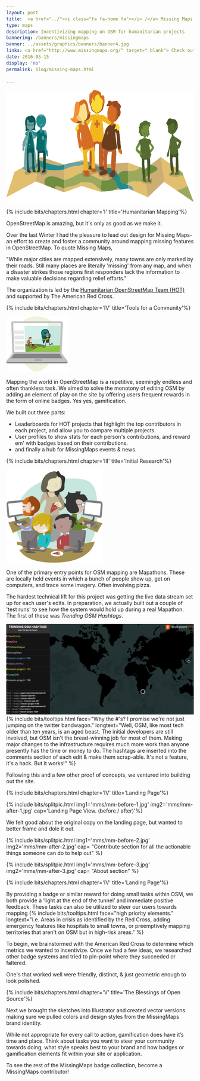 ```yaml
---
layout: post
title:  <a href="../"><i class="fa fa-home fa"></i> /</a> Missing Maps
type: maps
description: Incentivizing mapping on OSM for humanitarian projects
bannerimg: /banners/missingmaps
banner: ../assets/graphics/banners/banner4.jpg
links: <a href="http://www.missingmaps.org/" target="_blank"> Check out the site</a> | <a href="https://github.com/missingmaps" target="_blank"><i class="fa fa-github fa"></i> Github code</a> 
date: 2016-05-15
display: 'no'
permalink: blog/missing-maps.html

---
```


<div class="images"><img src="../assets/graphics/blog/mms/Intro.svg" style="height:300px"></div>

{% include bits/chapters.html chapter='I' title='Humanitarian Mapping'%}

OpenStreetMap is amazing, but it's only as good as we make it.

Over the last Winter I had the pleasure to lead out design for Missing Maps- an effort to create and foster a community around mapping missing features in OpenStreetMap. To quote Missing Maps,

"While major cities are mapped extensively, many towns are only marked by their roads. Still many places are literally 'missing' from any map, and when a disaster strikes those regions first responders lack the information to make valuable decisions regarding relief efforts."

The organization is led by the <a href="https://hotosm.org/">Humanitarian OpenStreetMap Team (HOT)</a> and supported by The American Red Cross.

{% include bits/chapters.html chapter='IV' title='Tools for a Community'%}

<div class="images"><img src="../assets/graphics/blog/mms/MapNow.svg" style="height:150px"></div>

Mapping the world in OpenStreetMap is a repetitive, seemingly endless and often thankless task. We aimed to solve the monotony of editing OSM by adding an element of play on the site by offering users frequent rewards in the form of online badges. Yes yes, gamification. 

We built out three parts:

- Leaderboards for HOT projects that highlight the top contributors in each project, and allow you to compare multiple projects.
- User profiles to show stats for each person's contributions, and reward em' with badges based on their contributions.
- and finally a hub for MissingMaps events & news.

{% include bits/chapters.html chapter='III' title='Initial Research'%}

<div class="images"><img src="../assets/graphics/blog/mms/Mapathon.svg" style="height:250px"></div>

One of the primary entry points for OSM mapping are Mapathons. These are locally held events in which a bunch of people show up, get on computers, and trace some imagery. Often involving pizza.

The hardest technical lift for this project was getting the live data stream set up for each user's edits. In preparation, we actually built out a couple of 'test runs' to see how the system would hold up during a real Mapathon. The first of these was *Trending OSM Hashtags*.

<div class="images"><img src="../assets/graphics/blog/mms/4-hashtags.gif" class="ib"></img>
<fig>{% include bits/tooltips.html face="Why the #'s? I promise we're not just jumping on the twitter bandwagon." longtext="Well, OSM, like most tech older than ten years, is an aged beast. The initial developers are still involved, but OSM isn't the bread-winning job for most of them. Making major changes to the infrastructure requires much more work than anyone presently has the time or money to do. The hashtags are inserted into the comments section of each edit & make them scrap-able. It's not a feature, it's a hack. But it works!" %}</fig></div>

Following this and a few other proof of concepts, we ventured into building out the site.

{% include bits/chapters.html chapter='IV' title='Landing Page'%}

{% include bits/splitpic.html img1='mms/mm-before-1.jpg' img2='mms/mm-after-1.jpg' cap='Landing Page View. (before / after)'%}

We felt good about the original copy on the landing page, but wanted to better frame and dole it out. 

{% include bits/splitpic.html img1='mms/mm-before-2.jpg' img2='mms/mm-after-2.jpg' cap= "Contribute section for all the actionable things someone can do to help out" %}

{% include bits/splitpic.html img1='mms/mm-before-3.jpg' img2='mms/mm-after-3.jpg' cap= "About section" %}


{% include bits/chapters.html chapter='IV' title='Landing Page'%}

By providing a badge or similar reward for doing small tasks within OSM, we both provide a ‘light at the end of the tunnel’ and immediate positive feedback. These tasks can also be utilized to steer our users towards mapping {% include bits/tooltips.html face="high priority elements." longtext="i.e. Areas in crisis as identified by the Red Cross, adding emergency features like hospitals to small towns, or preemptively mapping territories that aren't on OSM but in high-risk areas." %}

To begin, we brainstormed with the American Red Cross to determine which metrics we wanted to incentivize. Once we had a few ideas, we researched other badge systems and tried to pin-point where they succeeded or faltered. 

One's that worked well were friendly, distinct, & just geometric enough to look polished. 

{% include bits/chapters.html chapter='V' title='The Blessings of Open Source'%}

Next we brought the sketches into Illustrator and created vector versions making sure we pulled colors and design styles from the MissingMaps brand identity.

While not appropriate for every call to action, gamification does have it’s time and place. Think about tasks you want to steer your community towards doing, what style speaks best to your brand and how badges or gamification elements fit within your site or application.

To see the rest of the MissingMaps badge collection, become a MissingMaps contributor!

<script type="text/javascript">
	NodeList.prototype.forEach = Array.prototype.forEach;
	(function() {
		var horizontal = document.querySelectorAll('.splitpic-horizontal .splitpic-images'             );
		for (var i = 0; i < horizontal.length; ++i) {
		var sp = new SplitPic(horizontal[i]);
		}
	}
	)();
</script>
